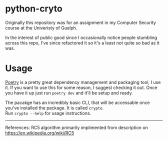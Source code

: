# python-cryto

Originally this repository was for an assignment in my Computer Security course at the Univeristy of Guelph.

In the interest of public good since I occasionally notice people stumbling across this repo, I've since refactored it so it's a least not quite so bad as it was.

# Usage

[Poetry](https://github.com/sdispater/poetry) is a pretty great dependency management and packaging tool, I use it. If you want to use this for some reason, I suggest checking it out. Once you have it up just run `poetry dev` and it'll be setup and ready.

The pacakge has an incredibly basic CLI, that will be accessable once you've installed the package. It is called `crypto`.  
Run `crypto --help` for usage instructions.

---

References:
RC5 algorithm primarily implimented from description on https://en.wikipedia.org/wiki/RC5
